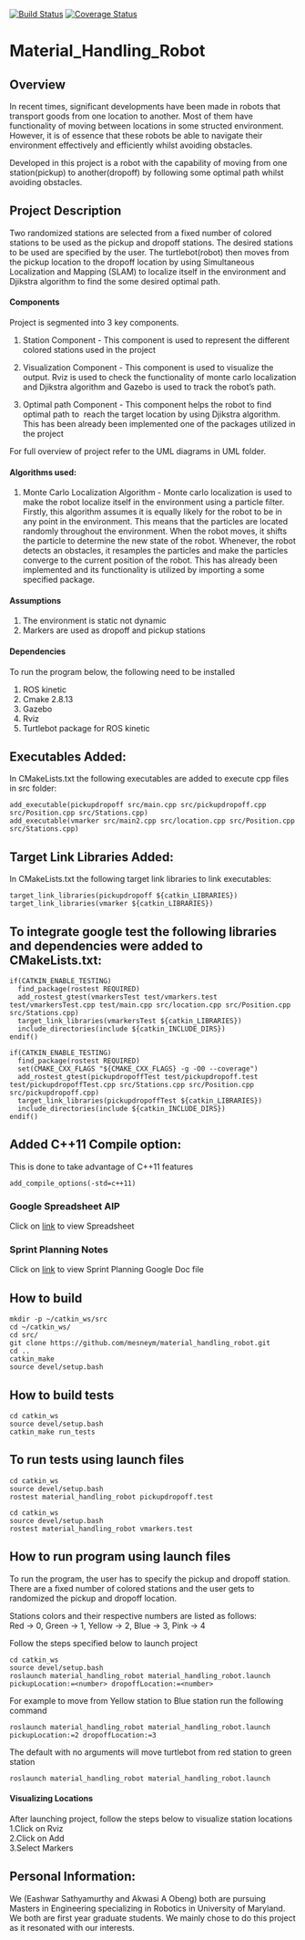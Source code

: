 [![Build Status](https://travis-ci.org/mesneym/material_handling_robot.svg?branch=test)](https://travis-ci.org/mesneym/material_handling_robot)
[![Coverage Status](https://coveralls.io/repos/github/mesneym/material_handling_robot/badge.svg?branch=test)](https://coveralls.io/github/mesneym/material_handling_robot?branch=test)
# Material_Handling_Robot

## Overview
In recent times, significant developments have been made in robots that transport goods from one location to another. Most of them have functionality of moving between locations in some structed environment. However, it is of essence that these robots be able to navigate their  environment effectively and efficiently whilst avoiding obstacles.  

Developed in this project is a robot with the capability of moving from one station(pickup) to another(dropoff) by following some optimal path whilst avoiding obstacles.


## Project Description
Two randomized stations are selected from a fixed number of colored stations to be used as the pickup and dropoff stations. The desired stations to be used are specified by the user. The turtlebot(robot) then moves from the pickup location to the dropoff location by using Simultaneous Localization and Mapping (SLAM) to localize itself in the environment
and Djikstra algorithm to find the some desired optimal path.    

#### Components
Project is segmented into 3 key components. 
1. Station Component - This component is used to represent the different colored stations used in the project

2. Visualization Component - This component is used to visualize the output. Rviz is used to check the functionality of monte carlo localization and Djikstra algorithm and Gazebo is used to track the robot’s path.

3. Optimal path Component - This component helps the robot to find optimal path to  reach the target location by using Djikstra algorithm. This has been already been implemented
one of the packages utilized in the project

For full overview of project refer to the UML diagrams in UML folder.

#### Algorithms used:
1. Monte Carlo Localization Algorithm - Monte carlo localization is used to make the robot localize itself in the environment using a particle filter. Firstly, this algorithm assumes it is equally likely for the robot to be in any point in the environment. This means that the particles are located randomly throughout the environment. When the robot moves, it shifts the particle to determine the new state of the robot. Whenever, the robot detects an obstacles, it resamples the particles and make the particles converge to the current position of the robot. This has already been implemented and its functionality is utilized by importing a some specified package.  

#### Assumptions
1. The environment is static not dynamic
2. Markers are used as dropoff and pickup stations

#### Dependencies
To run the program below, the following need to be installed
1. ROS kinetic
2. Cmake 2.8.13
3. Gazebo
4. Rviz
5. Turtlebot package for ROS kinetic

## Executables Added:
In CMakeLists.txt the following executables are added to execute cpp files in src folder:
```
add_executable(pickupdropoff src/main.cpp src/pickupdropoff.cpp src/Position.cpp src/Stations.cpp)
add_executable(vmarker src/main2.cpp src/location.cpp src/Position.cpp src/Stations.cpp)
```

## Target Link Libraries Added:
In CMakeLists.txt the following target link libraries to link executables:
```
target_link_libraries(pickupdropoff ${catkin_LIBRARIES})
target_link_libraries(vmarker ${catkin_LIBRARIES})
```
## To integrate google test the following libraries and dependencies were added to CMakeLists.txt:
```
if(CATKIN_ENABLE_TESTING)
  find_package(rostest REQUIRED)
  add_rostest_gtest(vmarkersTest test/vmarkers.test test/vmarkersTest.cpp test/main.cpp src/location.cpp src/Position.cpp src/Stations.cpp)
  target_link_libraries(vmarkersTest ${catkin_LIBRARIES})
  include_directories(include ${catkin_INCLUDE_DIRS})
endif()

if(CATKIN_ENABLE_TESTING)
  find_package(rostest REQUIRED)
  set(CMAKE_CXX_FLAGS "${CMAKE_CXX_FLAGS} -g -O0 --coverage")
  add_rostest_gtest(pickupdropoffTest test/pickupdropoff.test test/pickupdropoffTest.cpp src/Stations.cpp src/Position.cpp src/pickupdropoff.cpp)
  target_link_libraries(pickupdropoffTest ${catkin_LIBRARIES})
  include_directories(include ${catkin_INCLUDE_DIRS})
endif()
```
## Added C++11 Compile option:
This is done to take advantage of C++11 features
```
add_compile_options(-std=c++11)
```
### Google Spreadsheet AIP
Click on [link](https://drive.google.com/file/d/1qtUF3zVZq3WPwMe-tqsNadlGDdAg_yqe/view?usp=sharing) to view Spreadsheet

### Sprint Planning Notes
Click on [link](https://docs.google.com/document/d/1Gug4z3o0OprYMuxE-jDm3AfoFI3M0aBzy0Ka1AaFv9c/edit?usp=sharing) to view Sprint Planning Google Doc file

## How to build
```
mkdir -p ~/catkin_ws/src
cd ~/catkin_ws/
cd src/
git clone https://github.com/mesneym/material_handling_robot.git
cd ..
catkin_make
source devel/setup.bash
```
## How to build tests
```
cd catkin_ws
source devel/setup.bash
catkin_make run_tests
```
## To run tests using launch files
```
cd catkin_ws
source devel/setup.bash
rostest material_handling_robot pickupdropoff.test 

cd catkin_ws
source devel/setup.bash
rostest material_handling_robot vmarkers.test 
```
## How to run program using launch files
To run the program, the user has to specify the pickup and dropoff station. There are a fixed number of colored stations and 
the user gets to randomized the pickup and dropoff location.  

Stations colors and their respective numbers are listed as follows:  
Red -> 0,
Green -> 1,
Yellow -> 2,
Blue -> 3,
Pink -> 4

Follow the steps specified below to launch project
```
cd catkin_ws
source devel/setup.bash
roslaunch material_handling_robot material_handling_robot.launch pickupLocation:=<number> dropoffLocation:=<number>
```

For example to move from Yellow station to Blue station run the following command

```
roslaunch material_handling_robot material_handling_robot.launch pickupLocation:=2 dropoffLocation:=3

```

The default with no arguments will move turtlebot from red station to green station
```
roslaunch material_handling_robot material_handling_robot.launch
```

#### Visualizing Locations
After launching project, follow the steps below to visualize station locations
1.Click on Rviz  
2.Click on Add   
3.Select Markers  


## Personal Information:

We (Eashwar Sathyamurthy and Akwasi A Obeng) both are pursuing Masters in Engineering specializing in Robotics in University of Maryland. We both are first year graduate students. We mainly chose to do this project as it resonated with our interests.




